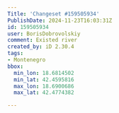```yaml
---
Title: 'Changeset #159505934'
PublishDate: 2024-11-23T16:03:31Z
id: 159505934
user: BorisDobrovolskiy
comment: Existed river
created_by: iD 2.30.4
tags:
- Montenegro
bbox:
  min_lon: 18.6814502
  min_lat: 42.4595816
  max_lon: 18.6900686
  max_lat: 42.4774382

---
```

